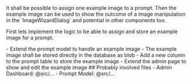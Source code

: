 <summary>
It shall be possible to assign one example image to a prompt. Then the example image can be used to show the outcome of a image manipulation in the `ImageWizardDialog` and potential in other components too.

First lets implement the logic to be able to assign and store an example image for a prompt.
</summary>

<requirements>
- Extend the prompt model to handle an example image
- The example image shall be stored directly in the database as blob
- Add a new column to the prompt table to store the example image
- Extend the admin page to show and edit the example image
</requirements>

<files>
## Probably involved files
- Admin Dashboard: @src/...
- Prompt Model: @src/...
</files>

